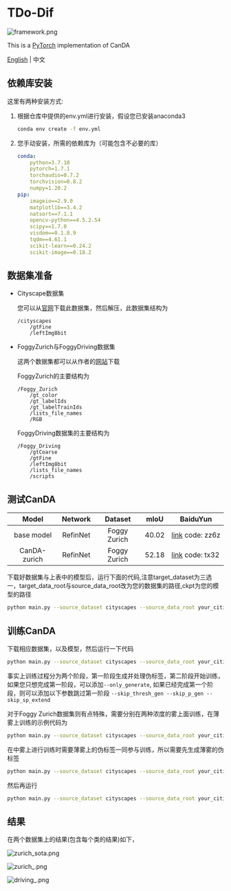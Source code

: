 # TDo-Dif

![framework.png](ReadmeImg/idea.bmp)

This is a [PyTorch](http://pytorch.org/) implementation of CanDA

[English](./README.md) | 中文

## 依赖库安装

这里有两种安装方式:

1. 根据仓库中提供的env.yml进行安装，假设您已安装anaconda3
   
   ```bash
   conda env create -f env.yml
   ```

2. 您手动安装，所需的依赖库为（可能包含不必要的库）
   
   ```yml
   conda:
       python=3.7.10
       pytorch=1.7.1
       torchaudio=0.7.2
       torchvision=0.8.2
       numpy=1.20.2
   pip:
       imageio==2.9.0
       matplotlib==3.4.2
       natsort==7.1.1
       opencv-python==4.5.2.54
       scipy==1.7.0
       visdom==0.1.8.9
       tqdm==4.61.1
       scikit-learn==0.24.2
       scikit-image==0.18.2
   ```

## 数据集准备

- Cityscape数据集
  
  您可以从[官网](https://www.cityscapes-dataset.com/)下载此数据集，然后解压，此数据集结构为
  
  ```
  /cityscapes
      /gtFine
      /leftImg8bit
  ```

- FoggyZurich与FoggyDriving数据集
  
  这两个数据集都可以从作者的[网站](https://people.ee.ethz.ch/~csakarid/Model_adaptation_SFSU_dense/)下载
  
  FoggyZurich的主要结构为
  
  ```
  /Foggy_Zurich
      /gt_color
      /gt_labelIds
      /gt_labelTrainIds
      /lists_file_names
      /RGB
  ```
  
  FoggyDriving数据集的主要结构为
  
  ```
  /Foggy_Driving
      /gtCoarse
      /gtFine
      /leftImg8bit
      /lists_file_names
      /scripts
  ```


## 测试CanDA

| Model         | Network   | Dataset       | mIoU  | BaiduYun                                                                                                          |
|:-------------:|:---------:|:-------------:| ----- | ----------------------------------------------------------------------------------------------------------------- |
| base model    | RefinNet  | Foggy Zurich  | 40.02 | [link](https://pan.baidu.https://pan.baidu.com/s/1Z0Cl5yAxSqHYwXmzfAxtAgcom/s/1Z0Cl5yAxSqHYwXmzfAxtAg) code: zz6z |
| CanDA-zurich  | RefinNet  | Foggy Zurich  | 52.18 | [link](https://pan.baidu.com/s/1XhsD27XGmCLEJabbC0CHGw) code: tx32                                                |

下载好数据集与上表中的模型后，运行下面的代码,注意target_dataset为三选一，target_data_root与source_data_root改为您的数据集的路径,ckpt为您的模型的路径

```bash
python main.py --source_dataset cityscapes --source_data_root your_citiscapes_dataset_path --target_dataset FoggyDriving|FoggyZurich --target_data_root your_target_dataset_path  --gpu_id 0 --batch_size 1 --val_batch_size 1 --ckpt checkpoints/xxx.pth --save_val_results --model rf101_contrastive --test_only --usegpu
```

## 训练CanDA

下载相应数据集，以及模型，然后运行一下代码

```bash
python main.py --source_dataset cityscapes --source_data_root your_citiscapes_dataset_path --target_dataset FoggyDriving|FoggyZurich|ACDC --target_data_root your_target_dataset_path  --gpu_id 0 --batch_size 1 --val_batch_size 1 --ckpt checkpoints/xxx.pth --epoch_one_round 10 --save_val_results --model refineNet --usegpu --save_model_prefix none --train_type CRST_sp_with_loss_lp_constract --seg_num 500 --init_target_portion 0.2 --round_idx 0
```

事实上训练过程分为两个阶段，第一阶段生成并处理伪标签，第二阶段开始训练，如果您只想完成第一阶段，可以添加`--only_generate`, 如果已经完成第一个阶段，则可以添加以下参数跳过第一阶段 `--skip_thresh_gen --skip_p_gen --skip_sp_extend`

对于Foggy Zurich数据集则有点特殊，需要分别在两种浓度的雾上面训练，在薄雾上训练的示例代码为

```bash
python main.py --source_dataset cityscapes --source_data_root your_citiscapes_dataset_path --target_dataset FoggyZurich --target_data_root your_target_dataset_path  --gpu_id 0 --batch_size 1 --val_batch_size 1 --ckpt checkpoints/xxx.pth --epoch_one_round 10 --save_val_results --model refineNet --usegpu --save_model_prefix none --train_type CRST_sp_with_loss_lp_constract --seg_num 500 --init_target_portion 0.2 --round_idx 0 --train_dataset_type light
```

在中雾上进行训练时需要薄雾上的伪标签一同参与训练，所以需要先生成薄雾的伪标签

```bash
python main.py --source_dataset cityscapes --source_data_root your_citiscapes_dataset_path --target_dataset FoggyZurich --target_data_root your_target_dataset_path  --gpu_id 0 --batch_size 1 --val_batch_size 1 --ckpt checkpoints/xxx.pth --epoch_one_round 10 --save_val_results --model refineNet --usegpu --save_model_prefix none --train_type CRST_sp_with_loss_lp_constract --seg_num 500 --init_target_portion 0.2 --round_idx 0 --train_dataset_type light --only_generate
```

然后再运行

```bash
python main.py --source_dataset cityscapes --source_data_root your_citiscapes_dataset_path --target_dataset FoggyZurich --target_data_root your_target_dataset_path  --gpu_id 0 --batch_size 1 --val_batch_size 1 --ckpt checkpoints/xxx.pth --epoch_one_round 10 --save_val_results --model refineNet --usegpu --save_model_prefix none --train_type CRST_sp_with_loss_lp_constract --seg_num 500 --init_target_portion 0.2 --round_idx 0 --train_dataset_type medium --light_pseudo_label_path results/foggyzurich_prefix_round_0_light_CRST_sp/500_muti_views_labels_intra
```

## 结果

在两个数据集上的结果(包含每个类的结果)如下，

![zurich_sota.png](ReadmeImg/zurich_sota.bmp)

![zurich_.png](ReadmeImg/zurich_.png)

![driving_.png](ReadmeImg/driving_.bmp)